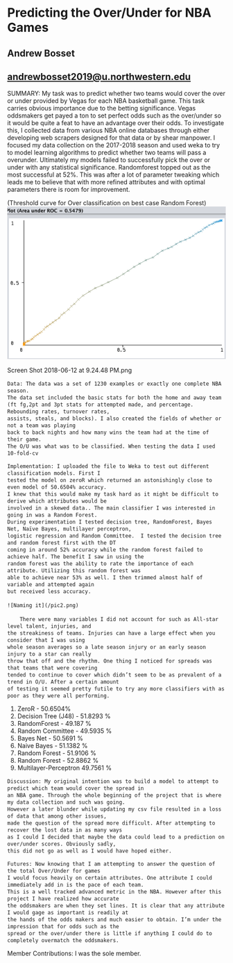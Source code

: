# Predicting the Over/Under for NBA Games 
## Andrew Bosset 
## andrewbosset2019@u.northwestern.edu

SUMMARY: 
	My task was to predict whether two teams would cover the over or under provided by Vegas for each NBA basketball game. This task carries obvious importance due to the betting significance.  Vegas oddsmakers get payed a ton to set perfect odds such as the over/under so it would be quite a feat to have an advantage over their odds. 
	To investigate this, I collected data from various NBA online databases through either developing web scrapers designed for that data or by shear manpower. I focused my data collection on the 2017-2018 season and used weka to try to model learning algorithms to predict whether two teams will pass a overunder. Ultimately my models failed to successfully pick the over or under with any statistical significance. Randomforest topped out as the most successful at 52%. This was after a lot of parameter tweaking which leads me to believe that with more refined attributes and with optimal parameters there is room for improvement.


(Threshold curve for Over classification on best case Random Forest)
![Naming it](/pic1.png)


Screen Shot 2018-06-12 at 9.24.48 PM.png
```
Data: The data was a set of 1230 examples or exactly one complete NBA season. 
The data set included the basic stats for both the home and away team
(ft fg,2pt and 3pt stats for attempted made, and percentage. Rebounding rates, turnover rates, 
assists, steals, and blocks). I also created the fields of whether or not a team was playing 
back to back nights and how many wins the team had at the time of their game. 
The O/U was what was to be classified. When testing the data I used 10-fold-cv
```


```
Implementation: I uploaded the file to Weka to test out different classification models. First I 
tested the model on zeroR which returned an astonishingly close to even model of 50.6504% accuracy. 
I knew that this would make my task hard as it might be difficult to derive which attributes would be 
involved in a skewed data.. The main classifier I was interested in going in was a Random Forest. 
During experimentation I tested decision tree, RandomForest, Bayes Net, Naïve Bayes, multilayer perceptron, 
logistic regression and Random Committee.  I tested the decision tree and random forest first with the DT 
coming in around 52% accuracy while the random forest failed to achieve half. The benefit I saw in using the 
random forest was the ability to rate the importance of each attribute. Utilizing this random forest was 
able to achieve near 53% as well. I then trimmed almost half of variable and attempted again 
but received less accuracy.

![Naming it](/pic2.png)

	There were many variables I did not account for such as All-star level talent, injuries, and
the streakiness of teams. Injuries can have a large effect when you consider that I was using
whole season averages so a late season injury or an early season injury to a star can really 
throw that off and the rhythm. One thing I noticed for spreads was that teams that were covering 
tended to continue to cover which didn’t seem to be as prevalent of a trend in O/U. After a certain amount 
of testing it seemed pretty futile to try any more classifiers with as poor as they were all performing.
```
1. ZeroR  -  50.6504%
2. Decision Tree (J48)  -  51.8293 %
3. RandomForest  -     49.187  %
4. Random Committee   -  49.5935 %
5. Bayes Net  -     50.5691 %
6. Naive Bayes   -   51.1382 %
7. Random Forest  -  51.9106 %
8.  Random Forest  - 52.8862 %
9. Multilayer-Perceptron  49.7561 %



```
Discussion: My original intention was to build a model to attempt to predict which team would cover the spread in 
an NBA game. Through the whole beginning of the project that is where my data collection and such was going. 
However a later blunder while updating my csv file resulted in a loss of data that among other issues, 
made the question of the spread more difficult. After attempting to recover the lost data in as many ways 
as I could I decided that maybe the data could lead to a prediction on over/under scores. Obviously sadly, 
this did not go as well as I would have hoped either.
```
```
Futures: Now knowing that I am attempting to answer the question of the total Over/Under for games 
I would focus heavily on certain attributes. One attribute I could immediately add in is the pace of each team. 
This is a well tracked advanced metric in the NBA. However after this project I have realized how accurate 
the oddsmakers are when they set lines. It is clear that any attribute I would gage as important is readily at 
the hands of the odds makers and much easier to obtain. I’m under the impression that for odds such as the 
spread or the over/under there is little if anything I could do to completely overmatch the oddsmakers.
```
Member Contributions:  I was the sole member.
